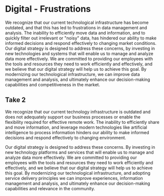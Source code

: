 # Digital - Frustrations

We recognize that our current technological infrastructure has become outdated, and that this has led to frustrations in data management and analysis. The inability to efficiently move data and information, and to quickly filter out irrelevant or "noisy" data, has hindered our ability to make informed decisions and respond effectively to changing market conditions. Our digital strategy is designed to address these concerns, by investing in new technologies and systems that will enable us to manage and analyze data more effectively. We are committed to providing our employees with the tools and resources they need to work efficiently and effectively, and we believe that our digital strategy will help us to achieve this goal. By modernizing our technological infrastructure, we can improve data management and analysis, and ultimately enhance our decision-making capabilities and competitiveness in the market.

## Take 2

We recognize that our current technology infrastructure is outdated and does not adequately support our business processes or enable the flexibility required for effective remote work.  The inability to efficiently share and move information, and leverage modern technologies like artificial intelligence to process information hinders our ability to make informed decisions and respond effectively to changing environment.

Our digital strategy is designed to address these concerns.  By investing in new technology platforms and services that will enable us to manage and analyze data more effectively. We are committed to providing our employees with the tools and resources they need to work efficiently and effectively, and we believe that our digital strategy will help us to achieve this goal. By modernizing our technological infrastructure, and adopting service delivery principles we can improve experiences, information management and analysis, and ultimately enhance our decision-making capabilities and relevance in the community.




